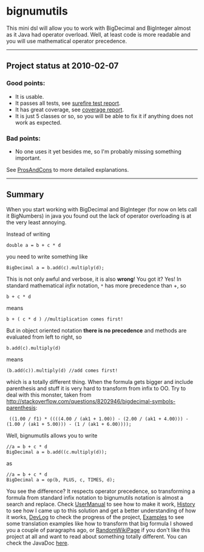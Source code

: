 # bignumutils #

This mini dsl will allow you to work with BigDecimal and BigInteger almost as it Java had operator overload. Well, at least code is more readable and you will use mathematical operator precedence.

---

## Project status at 2010-02-07 ##
### Good points: ###
  * It is usable.
  * It passes all tests, see <a href="http://htmlpreview.github.io/?https://raw.githubusercontent.com/pablogrisafi1975/bignumutils/master/BigNumUtils/docs/surefire/surefire-report.html" target="_blank">surefire test report</a>.
  * It has great coverage, see <a href="http://htmlpreview.github.io/?https://raw.githubusercontent.com/pablogrisafi1975/bignumutils/master/BigNumUtils/docs/cobertura/index.html" target="_blank">coverage report</a>.
  * It is just 5 classes or so, so you will be able to fix it if anything does not work as expected.

### Bad points: ###
  * No one uses it yet besides me, so I'm probably missing something important.

See [ProsAndCons](https://github.com/pablogrisafi1975/bignumutils/blob/wiki/ProsAndCons.md) to more detailed explanations.

---

## Summary ##
When you start working with BigDecimal and BigInteger (for now on lets call it BigNumbers) in java you found out the lack of operator overloading is at the very least annoying.

Instead of writing
```
double a = b + c * d
```
you need to write something like
```
BigDecimal a = b.add(c).multiply(d);
```
This is not only awful and verbose, it is also **wrong**! You got it? Yes! In standard mathematical _infix_ notation, `*` has more precedence than +, so
```
b + c * d 
```
means
```
b + ( c * d ) //multiplication comes first!
```
But in object oriented notation **there is no precedence** and methods are evaluated from left to right, so
```
b.add(c).multiply(d)
```
means
```
(b.add(c)).multiply(d) //add comes first!
```
which is a totally different thing.
When the formula gets bigger and include parenthesis and stuff it is very hard to transform from infix to OO. Try to deal with this monster, taken from http://stackoverflow.com/questions/8202946/bigdecimal-symbols-parenthesis:
```
 ((1.00 / f1) * ((((4.00 / (ak1 + 1.00)) - (2.00 / (ak1 + 4.00))) - (1.00 / (ak1 + 5.00))) - (1 / (ak1 + 6.00))));
```
Well, bignumutils allows you to write
```
//a = b + c * d
BigDecimal a = b.add((c.multiply(d));
```
as
```
//a = b + c * d
BigDecimal a = op(b, PLUS, c, TIMES, d);
```
You see the difference? It respects operator precedence, so transforming a formula from standard infix notation to bignumutils notation is almost a search and replace.
Check [UserManual](https://github.com/pablogrisafi1975/bignumutils/blob/wiki/UserManual.md) to see how to make it work, [History](https://github.com/pablogrisafi1975/bignumutils/blob/wiki/History.md) to see how I came up to this solution and get a better understanding of how it works, [DevLog](https://github.com/pablogrisafi1975/bignumutils/blob/wiki/DevLog.md) to check the progress of the project, [Examples](https://github.com/pablogrisafi1975/bignumutils/blob/wiki/Examples.md) to see some translation examples like how to transform that big formula I showed you a couple of paragraphs ago, or [RandomWikiPage](http://en.wikipedia.org/wiki/Special:Random) if you don't like this project at all and want to read about something totally different.
You can check the JavaDoc <a href="http://htmlpreview.github.io/?https://raw.githubusercontent.com/pablogrisafi1975/bignumutils/master/BigNumUtils/docs/apidocs/index.html" target="_blank">here</a>.
